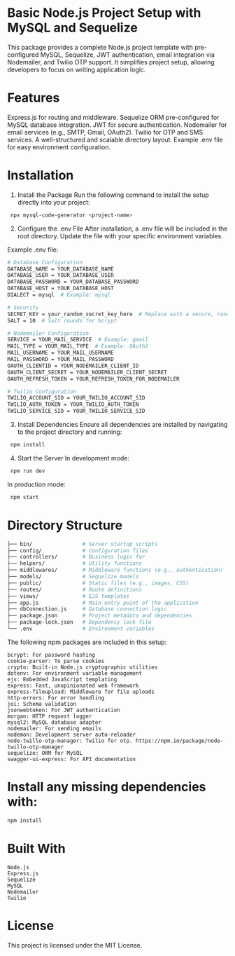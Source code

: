 # Basic Node.js Project Setup with MySQL and Sequelize
This package provides a complete Node.js project template with pre-configured MySQL, Sequelize, JWT authentication, email integration via Nodemailer, and Twilio OTP support. It simplifies project setup, allowing developers to focus on writing application logic.

# Features
Express.js for routing and middleware.
Sequelize ORM pre-configured for MySQL database integration.
JWT for secure authentication.
Nodemailer for email services (e.g., SMTP, Gmail, OAuth2).
Twilio for OTP and SMS services.
A well-structured and scalable directory layout.
Example .env file for easy environment configuration.

# Installation
1. Install the Package
Run the following command to install the setup directly into your project:

```bash
 npx mysql-code-generator <project-name>
```

2. Configure the .env File
After installation, a .env file will be included in the root directory. Update the file with your specific environment variables.

Example .env file:

```bash
# Database Configuration
DATABASE_NAME = YOUR_DATABASE_NAME
DATABASE_USER = YOUR_DATABASE_USER
DATABASE_PASSWORD = YOUR_DATABASE_PASSWORD
DATABASE_HOST = YOUR_DATABASE_HOST
DIALECT = mysql  # Example: mysql

# Security
SECRET_KEY = your_random_secret_key_here  # Replace with a secure, random string
SALT = 10  # Salt rounds for bcrypt

# Nodemailer Configuration
SERVICE = YOUR_MAIL_SERVICE  # Example: gmail
MAIL_TYPE = YOUR_MAIL_TYPE  # Example: OAuth2
MAIL_USERNAME = YOUR_MAIL_USERNAME
MAIL_PASSWORD = YOUR_MAIL_PASSWORD
OAUTH_CLIENTID = YOUR_NODEMAILER_CLIENT_ID
OAUTH_CLIENT_SECRET = YOUR_NODEMAILER_CLIENT_SECRET
OAUTH_REFRESH_TOKEN = YOUR_REFRESH_TOKEN_FOR_NODEMAILER

# Twilio Configuration
TWILIO_ACCOUNT_SID = YOUR_TWILIO_ACCOUNT_SID
TWILIO_AUTH_TOKEN = YOUR_TWILIO_AUTH_TOKEN
TWILIO_SERVICE_SID = YOUR_TWILIO_SERVICE_SID
```


3. Install Dependencies
Ensure all dependencies are installed by navigating to the project directory and running:

```bash
 npm install
```

4. Start the Server
In development mode:
```bash
 npm run dev
```

In production mode:
```bash
 npm start
```
# Directory Structure

```bash
├── bin/                # Server startup scripts
├── config/             # Configuration files
├── controllers/        # Business logic for 
├── helpers/            # Utility functions
├── middlewares/        # Middleware functions (e.g., authentication)
├── models/             # Sequelize models
├── public/             # Static files (e.g., images, CSS)
├── routes/             # Route definitions
├── views/              # EJS templates
├── app.js              # Main entry point of the application
├── dbConnection.js     # Database connection logic
├── package.json        # Project metadata and dependencies
├── package-lock.json   # Dependency lock file
└── .env                # Environment variables
```

The following npm packages are included in this setup:

```
bcrypt: For password hashing
cookie-parser: To parse cookies
crypto: Built-in Node.js cryptographic utilities
dotenv: For environment variable management
ejs: Embedded JavaScript templating
express: Fast, unopinionated web framework
express-fileupload: Middleware for file uploads
http-errors: For error handling
joi: Schema validation
jsonwebtoken: For JWT authentication
morgan: HTTP request logger
mysql2: MySQL database adapter
nodemailer: For sending emails
nodemon: Development server auto-reloader
node-twillo-otp-manager: Twilio for otp. https://npm.io/package/node-twillo-otp-manager
sequelize: ORM for MySQL
swagger-ui-express: For API documentation
```
# Install any missing dependencies with:
```bash
npm install
```
# Built With
```
Node.js
Express.js
Sequelize
MySQL
Nodemailer
Twilio
```

# License
This project is licensed under the MIT License.

